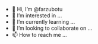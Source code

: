 - 👋 Hi, I’m @farzubotu
- 👀 I’m interested in ...
- 🌱 I’m currently learning ...
- 💞️ I’m looking to collaborate on ...
- 📫 How to reach me ...

<!---
farzubotu/farzubotu is a ✨ special ✨ repository because its `README.md` (this file) appears on your GitHub profile.
You can click the Preview link to take a look at your changes.
--->
